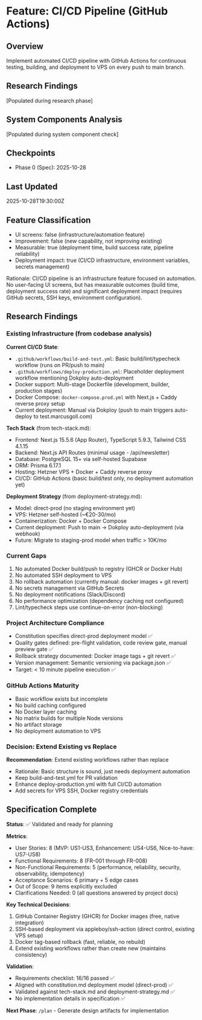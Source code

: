 # Feature: CI/CD Pipeline (GitHub Actions)

## Overview
Implement automated CI/CD pipeline with GitHub Actions for continuous testing, building, and deployment to VPS on every push to main branch.

## Research Findings
[Populated during research phase]

## System Components Analysis
[Populated during system component check]

## Checkpoints
- Phase 0 (Spec): 2025-10-28

## Last Updated
2025-10-28T19:30:00Z

## Feature Classification
- UI screens: false (infrastructure/automation feature)
- Improvement: false (new capability, not improving existing)
- Measurable: true (deployment time, build success rate, pipeline reliability)
- Deployment impact: true (CI/CD infrastructure, environment variables, secrets management)

Rationale: CI/CD pipeline is an infrastructure feature focused on automation. No user-facing UI screens, but has measurable outcomes (build time, deployment success rate) and significant deployment impact (requires GitHub secrets, SSH keys, environment configuration).

## Research Findings

### Existing Infrastructure (from codebase analysis)

**Current CI/CD State**:
- `.github/workflows/build-and-test.yml`: Basic build/lint/typecheck workflow (runs on PR/push to main)
- `.github/workflows/deploy-production.yml`: Placeholder deployment workflow mentioning Dokploy auto-deployment
- Docker support: Multi-stage Dockerfile (development, builder, production stages)
- Docker Compose: `docker-compose.prod.yml` with Next.js + Caddy reverse proxy setup
- Current deployment: Manual via Dokploy (push to main triggers auto-deploy to test.marcusgoll.com)

**Tech Stack** (from tech-stack.md):
- Frontend: Next.js 15.5.6 (App Router), TypeScript 5.9.3, Tailwind CSS 4.1.15
- Backend: Next.js API Routes (minimal usage - /api/newsletter)
- Database: PostgreSQL 15+ via self-hosted Supabase
- ORM: Prisma 6.17.1
- Hosting: Hetzner VPS + Docker + Caddy reverse proxy
- CI/CD: GitHub Actions (basic build/test only, no deployment automation yet)

**Deployment Strategy** (from deployment-strategy.md):
- Model: direct-prod (no staging environment yet)
- VPS: Hetzner self-hosted (~€20-30/mo)
- Containerization: Docker + Docker Compose
- Current deployment: Push to main → Dokploy auto-deployment (via webhook)
- Future: Migrate to staging-prod model when traffic > 10K/mo

### Current Gaps
1. No automated Docker build/push to registry (GHCR or Docker Hub)
2. No automated SSH deployment to VPS
3. No rollback automation (currently manual: docker images + git revert)
4. No secrets management via GitHub Secrets
5. No deployment notifications (Slack/Discord)
6. No performance optimization (dependency caching not configured)
7. Lint/typecheck steps use continue-on-error (non-blocking)

### Project Architecture Compliance
- Constitution specifies direct-prod deployment model ✅
- Quality gates defined: pre-flight validation, code review gate, manual preview gate ✅
- Rollback strategy documented: Docker image tags + git revert ✅
- Version management: Semantic versioning via package.json ✅
- Target: < 10 minute pipeline execution ✅

### GitHub Actions Maturity
- Basic workflow exists but incomplete
- No build caching configured
- No Docker layer caching
- No matrix builds for multiple Node versions
- No artifact storage
- No deployment automation to VPS

### Decision: Extend Existing vs Replace
**Recommendation**: Extend existing workflows rather than replace
- Rationale: Basic structure is sound, just needs deployment automation
- Keep build-and-test.yml for PR validation
- Enhance deploy-production.yml with full CI/CD automation
- Add secrets for VPS SSH, Docker registry credentials

## Specification Complete

**Status**: ✅ Validated and ready for planning

**Metrics**:
- User Stories: 8 (MVP: US1-US3, Enhancement: US4-US6, Nice-to-have: US7-US8)
- Functional Requirements: 8 (FR-001 through FR-008)
- Non-Functional Requirements: 5 (performance, reliability, security, observability, idempotency)
- Acceptance Scenarios: 6 primary + 5 edge cases
- Out of Scope: 9 items explicitly excluded
- Clarifications Needed: 0 (all questions answered by project docs)

**Key Technical Decisions**:
1. GitHub Container Registry (GHCR) for Docker images (free, native integration)
2. SSH-based deployment via appleboy/ssh-action (direct control, existing VPS setup)
3. Docker tag-based rollback (fast, reliable, no rebuild)
4. Extend existing workflows rather than create new (maintains consistency)

**Validation**:
- Requirements checklist: 16/16 passed ✅
- Aligned with constitution.md deployment model (direct-prod) ✅
- Validated against tech-stack.md and deployment-strategy.md ✅
- No implementation details in specification ✅

**Next Phase**: `/plan` - Generate design artifacts for implementation
